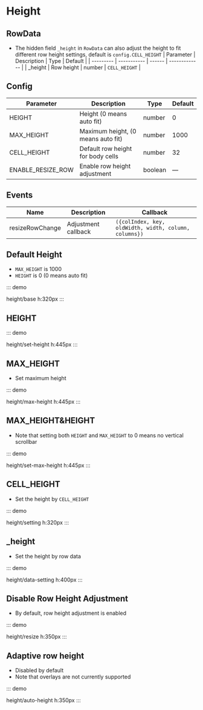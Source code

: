 # Height

## RowData

- The hidden field `_height` in `RowData` can also adjust the height to fit different row height settings, default is `config.CELL_HEIGHT`
  | Parameter | Description | Type   | Default       |
  | --------- | ----------- | ------ | ------------- |
  | \_height  | Row height  | number | `CELL_HEIGHT` |

## Config

| Parameter            | Description                            | Type    | Default |
| -------------------- | -------------------------------------- | ------- | ------- |
| HEIGHT               | Height (0 means auto fit)              | number  | 0       |
| MAX_HEIGHT           | Maximum height, (0 means auto fit)     | number  | 1000    |
| CELL_HEIGHT          | Default row height for body cells      | number  | 32      |
| ENABLE_RESIZE_ROW | Enable row height adjustment | boolean | — | true |

## Events

| Name            | Description         | Callback                                              |
| --------------- | ------------------- | ----------------------------------------------------- |
| resizeRowChange | Adjustment callback | `({colIndex, key, oldWidth, width, column, columns})` |

## Default Height
- `MAX_HEIGHT` is 1000
- `HEIGHT` is 0 (0 means auto fit)

::: demo

height/base
h:320px
:::

## HEIGHT

::: demo

height/set-height
h:445px
:::

## MAX_HEIGHT

- Set maximum height

::: demo

height/max-height
h:445px
:::

## MAX_HEIGHT&HEIGHT

- Note that setting both `HEIGHT` and `MAX_HEIGHT` to 0 means no vertical scrollbar

::: demo

height/set-max-height
h:445px
:::

## CELL_HEIGHT

- Set the height by `CELL_HEIGHT`

::: demo

height/setting
h:320px
:::

## _height

- Set the height by row data

::: demo

height/data-setting
h:400px
:::

## Disable Row Height Adjustment
- By default, row height adjustment is enabled

::: demo

height/resize
h:350px
:::

## Adaptive row height
- Disabled by default
- Note that overlays are not currently supported

::: demo

height/auto-height
h:350px
:::